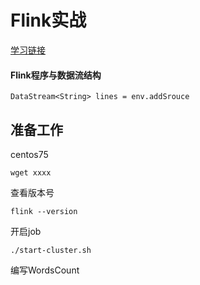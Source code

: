 # Flink实战 #

[学习链接](http://www.54tianzhisheng.cn/2018/10/13/flink-introduction/)

#### Flink程序与数据流结构 ####

	DataStream<String> lines = env.addSrouce

## 准备工作 ##

centos75

	wget xxxx

查看版本号

	flink --version

开启job

	./start-cluster.sh

编写WordsCount

	



